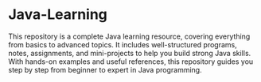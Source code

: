 # Java-Learning
This repository is a complete Java learning resource, covering everything from basics to advanced topics. It includes well-structured programs, notes, assignments, and mini-projects to help you build strong Java skills. With hands-on examples and useful references, this repository guides you step by step from beginner to expert in Java programming.
